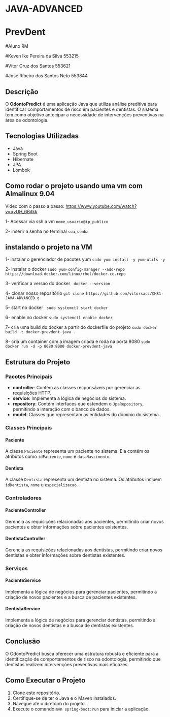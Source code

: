 # JAVA-ADVANCED
# PrevDent

#Aluno	RM

#Keven Ike Pereira da Silva	553215

#Vitor Cruz dos Santos  553621

#José Ribeiro dos Santos Neto 553844

## Descrição

O **OdontoPredict** é uma aplicação Java que utiliza análise preditiva para identificar comportamentos de risco em pacientes e dentistas. O sistema tem como objetivo antecipar a necessidade de intervenções preventivas na área de odontologia.

## Tecnologias Utilizadas

- Java
- Spring Boot
- Hibernate
- JPA
- Lombok



## Como rodar o projeto usando uma vm com Almalinux 9.04

Video com o passo a passo: https://www.youtube.com/watch?v=qvUH_6Bitkk

1- Acessar via ssh a vm 
```nome_usuario@ip_publico```

2- inserir a senha no terminal
```sua_senha```


## instalando o projeto na VM

1- instalar o gerenciador de pacotes yum
```sudo yum install -y yum-utils -y```

2- instalar o docker
```sudo yum-config-manager --add-repo https://download.docker.com/linux/rhel/docker-ce.repo```

3- verificar a versao do docker
``` docker --version```

4- clonar nosso repositório
```git clone https://github.com/vitorsacz/CHS1-JAVA-ADVANCED.g```

5- start no docker
``` sudo systemctl start docker```

6- enable  no docker
```sudo systemctl enable docker```

7- cria uma build do docker a partir do dockerfile do projeto
```sudo docker build -t docker-prevdent-java .```

8- cria um container com a imagem criada e roda na porta 8080
```sudo docker run -d -p 8080:8080 docker-prevdent-java```

## Estrutura do Projeto

### Pacotes Principais

- **controller**: Contém as classes responsáveis por gerenciar as requisições HTTP.
- **service**: Implementa a lógica de negócios do sistema.
- **repository**: Contém interfaces que estendem o `JpaRepository`, permitindo a interação com o banco de dados.
- **model**: Classes que representam as entidades do domínio do sistema.

### Classes Principais

#### Paciente

A classe `Paciente` representa um paciente no sistema. Ela contém os atributos como `idPaciente`, `nome` e `dataNascimento`.

#### Dentista

A classe `Dentista` representa um dentista no sistema. Os atributos incluem `idDentista`, `nome` e `especializacao`.

### Controladores

#### PacienteController

Gerencia as requisições relacionadas aos pacientes, permitindo criar novos pacientes e obter informações sobre pacientes existentes.

#### DentistaController

Gerencia as requisições relacionadas aos dentistas, permitindo criar novos dentistas e obter informações sobre dentistas existentes.

### Serviços

#### PacienteService

Implementa a lógica de negócios para gerenciar pacientes, permitindo a criação de novos pacientes e a busca de pacientes existentes.

#### DentistaService

Implementa a lógica de negócios para gerenciar dentistas, permitindo a criação de novos dentistas e a busca de dentistas existentes.

## Conclusão

O OdontoPredict busca oferecer uma estrutura robusta e eficiente para a identificação de comportamentos de risco na odontologia, permitindo que dentistas realizem intervenções preventivas mais eficazes.

## Como Executar o Projeto

1. Clone este repositório.
2. Certifique-se de ter o Java e o Maven instalados.
3. Navegue até o diretório do projeto.
4. Execute o comando `mvn spring-boot:run` para iniciar a aplicação.

